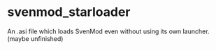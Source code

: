 # svenmod_starloader
An .asi file which loads SvenMod even without using its own launcher. (maybe unfinished)
